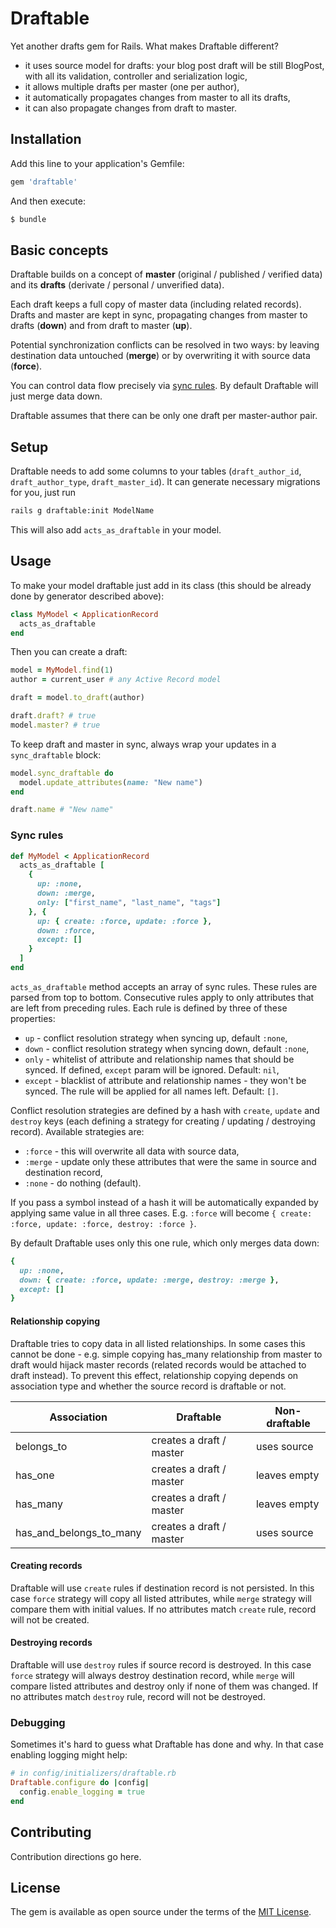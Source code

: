 # Draftable
Yet another drafts gem for Rails. What makes Draftable different?

- it uses source model for drafts: your blog post draft will be still BlogPost,
with all its validation, controller and serialization logic,
- it allows multiple drafts per master (one per author),
- it automatically propagates changes from master to all its drafts,
- it can also propagate changes from draft to master.

## Installation
Add this line to your application's Gemfile:

```ruby
gem 'draftable'
```

And then execute:
```bash
$ bundle
```

## Basic concepts
Draftable builds on a concept of __master__ (original / published / verified data)
and its __drafts__ (derivate / personal / unverified data).

Each draft keeps a full copy of master data (including related records). Drafts
and master are kept in sync, propagating changes from master to drafts (__down__)
and from draft to master (__up__).

Potential synchronization conflicts can be resolved in two ways: by leaving
destination data untouched (__merge__) or by overwriting it with source data
(__force__).

You can control data flow precisely via [sync rules](#sync-rules).
By default Draftable will just merge data down.

Draftable assumes that there can be only one draft per master-author pair.

## Setup
Draftable needs to add some columns to your tables (`draft_author_id`,
`draft_author_type`, `draft_master_id`). It can generate necessary migrations
for you, just run

```bash
rails g draftable:init ModelName
```

This will also add `acts_as_draftable` in your model.

## Usage
To make your model draftable just add in its class (this should be already done
by generator described above):

```ruby
class MyModel < ApplicationRecord
  acts_as_draftable
end
```

Then you can create a draft:

```ruby
model = MyModel.find(1)
author = current_user # any Active Record model

draft = model.to_draft(author)

draft.draft? # true
model.master? # true
```

To keep draft and master in sync, always wrap your updates in a `sync_draftable` block:

```ruby
model.sync_draftable do
  model.update_attributes(name: "New name")
end

draft.name # "New name"
```

### Sync rules
```ruby
def MyModel < ApplicationRecord
  acts_as_draftable [
    {
      up: :none,
      down: :merge,
      only: ["first_name", "last_name", "tags"]
    }, {
      up: { create: :force, update: :force },
      down: :force,
      except: []
    }
  ]
end
```

`acts_as_draftable` method accepts an array of sync rules. These rules are parsed
from top to bottom. Consecutive rules apply to only attributes that are left
from preceding rules. Each rule is defined by three of these properties:

- `up` - conflict resolution strategy when syncing up, default `:none`,
- `down` - conflict resolution strategy when syncing down, default `:none`,
- `only` - whitelist of attribute and relationship names that should be synced.
If defined, `except` param will be ignored. Default: `nil`,
- `except` - blacklist of attribute and relationship names - they won't be synced.
The rule will be applied for all names left. Default: `[]`.

Conflict resolution strategies are defined by a hash with `create`, `update` and
`destroy` keys (each defining a strategy for creating / updating / destroying record).
Available strategies are:

- `:force` - this will overwrite all data with source data,
- `:merge` - update only these attributes that were the same in source and destination record,
- `:none` - do nothing (default).

If you pass a symbol instead of a hash it will be automatically expanded by applying
same value in all three cases. E.g. `:force` will become
`{ create: :force, update: :force, destroy: :force }`.


By default Draftable uses only this one rule, which only merges data down:

```ruby
{
  up: :none,
  down: { create: :force, update: :merge, destroy: :merge },
  except: []
}
```
#### Relationship copying

Draftable tries to copy data in all listed relationships. In some cases this
cannot be done - e.g. simple copying has_many relationship from master to draft
would hijack master records (related records would be attached to draft instead).
To prevent this effect, relationship copying depends on association type and
whether the source record is draftable or not.

| Association             | Draftable                | Non-draftable |
| ----------------------- | ------------------------ | ------------- |
| belongs_to              | creates a draft / master | uses source   |
| has_one                 | creates a draft / master | leaves empty  |
| has_many                | creates a draft / master | leaves empty  |
| has_and_belongs_to_many | creates a draft / master | uses source   |

#### Creating records

Draftable will use `create` rules if destination record is not persisted.
In this case `force` strategy will copy all listed attributes, while `merge`
strategy will compare them with initial values. If no attributes match `create`
rule, record will not be created.

#### Destroying records

Draftable will use `destroy` rules if source record is destroyed. In this case
`force` strategy will always destroy destination record, while `merge` will compare
listed attributes and destroy only if none of them was changed. If no attributes
match `destroy` rule, record will not be destroyed.

### Debugging

Sometimes it's hard to guess what Draftable has done and why. In that case
enabling logging might help:

```ruby
# in config/initializers/draftable.rb
Draftable.configure do |config|
  config.enable_logging = true
end
```

## Contributing
Contribution directions go here.

## License
The gem is available as open source under the terms of the [MIT License](https://opensource.org/licenses/MIT).
